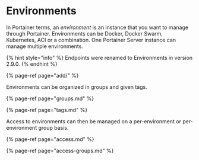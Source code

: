 # Environments

In Portainer terms, an _environment_ is an instance that you want to manage through Portainer. Environments can be Docker, Docker Swarm, Kubernetes, ACI or a combination. One Portainer Server instance can manage multiple environments.

{% hint style="info" %}
Endpoints were renamed to Environments in version 2.9.0.
{% endhint %}

{% page-ref page="add/" %}

Environments can be organized in groups and given tags.

{% page-ref page="groups.md" %}

{% page-ref page="tags.md" %}

Access to environments can then be managed on a per-environment or per-environment group basis.

{% page-ref page="access.md" %}

{% page-ref page="access-groups.md" %}

